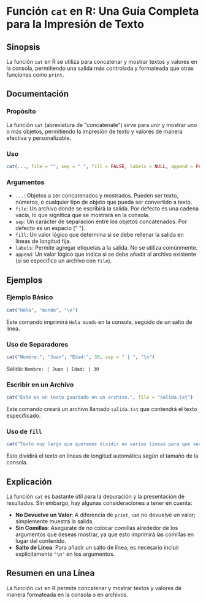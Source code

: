 <!--
Meta Description: # Función `cat` en R: Una Guía Completa para la Impresión de Texto ## Sinopsis La función `cat` en R se utiliza para concatenar y mostrar textos y val...
Meta Keywords: cat, que, texto, salida, para
-->

# Función `cat` en R: Una Guía Completa para la Impresión de Texto

## Sinopsis
La función `cat` en R se utiliza para concatenar y mostrar textos y valores en la consola, permitiendo una salida más controlada y formateada que otras funciones como `print`.

## Documentación
### Propósito
La función `cat` (abreviatura de "concatenate") sirve para unir y mostrar uno o más objetos, permitiendo la impresión de texto y valores de manera efectiva y personalizable.

### Uso
```R
cat(..., file = "", sep = " ", fill = FALSE, labels = NULL, append = FALSE)
```

### Argumentos
- `...`: Objetos a ser concatenados y mostrados. Pueden ser texto, números, o cualquier tipo de objeto que pueda ser convertido a texto.
- `file`: Un archivo donde se escribirá la salida. Por defecto es una cadena vacía, lo que significa que se mostrará en la consola.
- `sep`: Un carácter de separación entre los objetos concatenados. Por defecto es un espacio (" ").
- `fill`: Un valor lógico que determina si se debe rellenar la salida en líneas de longitud fija.
- `labels`: Permite agregar etiquetas a la salida. No se utiliza comúnmente.
- `append`: Un valor lógico que indica si se debe añadir al archivo existente (si se especifica un archivo con `file`).

## Ejemplos
### Ejemplo Básico
```R
cat("Hola", "mundo", "\n")
```
Este comando imprimirá `Hola mundo` en la consola, seguido de un salto de línea.

### Uso de Separadores
```R
cat("Nombre:", "Juan", "Edad:", 30, sep = " | ", "\n")
```
Salida: `Nombre: | Juan | Edad: | 30`

### Escribir en un Archivo
```R
cat("Este es un texto guardado en un archivo.", file = "salida.txt")
```
Este comando creará un archivo llamado `salida.txt` que contendrá el texto especificado.

### Uso de `fill`
```R
cat("Texto muy largo que queremos dividir en varias líneas para que sea más legible.", fill = TRUE)
```
Esto dividirá el texto en líneas de longitud automática según el tamaño de la consola.

## Explicación
La función `cat` es bastante útil para la depuración y la presentación de resultados. Sin embargo, hay algunas consideraciones a tener en cuenta:

- **No Devuelve un Valor**: A diferencia de `print`, `cat` no devuelve un valor; simplemente muestra la salida.
- **Sin Comillas**: Asegúrate de no colocar comillas alrededor de los argumentos que deseas mostrar, ya que esto imprimirá las comillas en lugar del contenido.
- **Salto de Línea**: Para añadir un salto de línea, es necesario incluir explícitamente `"\n"` en los argumentos.

## Resumen en una Línea
La función `cat` en R permite concatenar y mostrar textos y valores de manera formateada en la consola o en archivos.